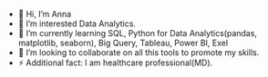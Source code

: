 - 👋 Hi, I’m Anna
- 👀 I’m interested Data Analytics.
- 🌱 I’m currently learning SQL, Python for Data Analytics(pandas, matplotlib, seaborn), Big Query, Tableau, Power BI, Exel
- 💞️ I’m looking to collaborate on all this tools to promote my skills. 
- ⚡ Additional fact: I am healthcare professional(MD). 

<!---
anna-zabila/anna-zabila is a ✨ special ✨ repository because its `README.md` (this file) appears on your GitHub profile.
You can click the Preview link to take a look at your changes.
--->
